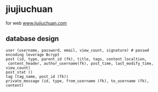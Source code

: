 # jiujiuchuan
for web www.jiujiuchuan.com

## database design

    user (username, password, email, view_count, signature) # passwd encoding leverage Bcrypt
    post (id, type, parent_id (fk), title, tags, content_localtion,
     content_header, author_username(fk), post_time, last_modify_time, view_count)
    post_stat ()
    tag (tag_name, post_id (fk))
    private_message (id, type, from_username (fk), to_username (fk), content)



